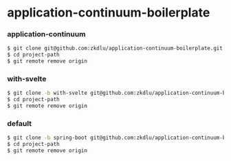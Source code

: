 # application-continuum-boilerplate


### application-continuum

```bash
$ git clone git@github.com:zkdlu/application-continuum-boilerplate.git {project-path}
$ cd project-path
$ git remote remove origin
```

### with-svelte

```bash
$ git clone -b with-svelte git@github.com:zkdlu/application-continuum-boilerplate.git {project-path}
$ cd project-path
$ git remote remove origin
```

### default

```bash
$ git clone -b spring-boot git@github.com:zkdlu/application-continuum-boilerplate.git {project-path}
$ cd project-path
$ git remote remove origin
```
